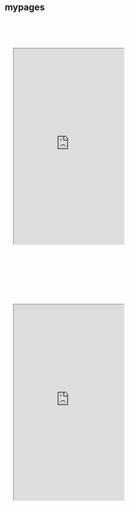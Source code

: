 # mypages

<div style="background-image: url('mypages/iphone6.png '); width: 401px; height: 806px; ">
<iframe style=" margin-top: 92px; margin-left: 26px;" src="https://philolo1.github.io/OnsenUI-Places-App/" scrolling="no" class="lazy-hidden" width="349" height="617"></iframe>
</div>
<div style="background-image: url('mypages/iphone6.png '); width: 401px; height: 806px; ">
<iframe style=" margin-top: 92px; margin-left: 26px;" src="https://philolo1.github.io/OnsenUI-Places-App/" scrolling="no" class="lazy-hidden" width="349" height="617"></iframe>
</div>
